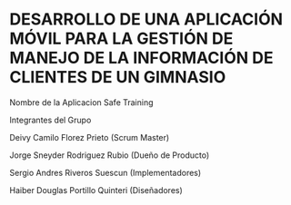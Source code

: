 # DESARROLLO DE UNA APLICACIÓN MÓVIL PARA LA GESTIÓN DE MANEJO DE LA INFORMACIÓN DE CLIENTES DE UN GIMNASIO 

Nombre de la Aplicacion Safe Training

Integrantes del Grupo 

Deivy Camilo Florez Prieto (Scrum Master)

Jorge Sneyder Rodriguez Rubio (Dueño de Producto)

Sergio Andres Riveros Suescun (Implementadores)

Haiber Douglas Portillo Quinteri (Diseñadores)
